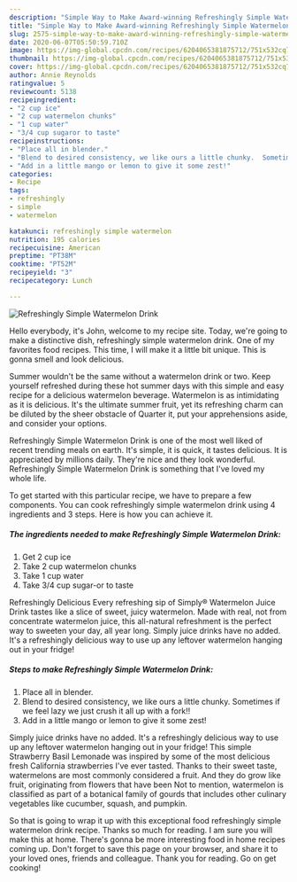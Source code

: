 ```yaml
---
description: "Simple Way to Make Award-winning Refreshingly Simple Watermelon Drink"
title: "Simple Way to Make Award-winning Refreshingly Simple Watermelon Drink"
slug: 2575-simple-way-to-make-award-winning-refreshingly-simple-watermelon-drink
date: 2020-06-07T05:50:59.710Z
image: https://img-global.cpcdn.com/recipes/6204065381875712/751x532cq70/refreshingly-simple-watermelon-drink-recipe-main-photo.jpg
thumbnail: https://img-global.cpcdn.com/recipes/6204065381875712/751x532cq70/refreshingly-simple-watermelon-drink-recipe-main-photo.jpg
cover: https://img-global.cpcdn.com/recipes/6204065381875712/751x532cq70/refreshingly-simple-watermelon-drink-recipe-main-photo.jpg
author: Annie Reynolds
ratingvalue: 5
reviewcount: 5138
recipeingredient:
- "2 cup ice"
- "2 cup watermelon chunks"
- "1 cup water"
- "3/4 cup sugaror to taste"
recipeinstructions:
- "Place all in blender."
- "Blend to desired consistency, we like ours a little chunky.  Sometimes if we feel lazy we just crush it all up with a fork!!"
- "Add in a little mango or lemon to give it some zest!"
categories:
- Recipe
tags:
- refreshingly
- simple
- watermelon

katakunci: refreshingly simple watermelon 
nutrition: 195 calories
recipecuisine: American
preptime: "PT38M"
cooktime: "PT52M"
recipeyield: "3"
recipecategory: Lunch

---
```



![Refreshingly Simple Watermelon Drink](https://img-global.cpcdn.com/recipes/6204065381875712/751x532cq70/refreshingly-simple-watermelon-drink-recipe-main-photo.jpg)

Hello everybody, it's John, welcome to my recipe site. Today, we're going to make a distinctive dish, refreshingly simple watermelon drink. One of my favorites food recipes. This time, I will make it a little bit unique. This is gonna smell and look delicious.

Summer wouldn&#39;t be the same without a watermelon drink or two. Keep yourself refreshed during these hot summer days with this simple and easy recipe for a delicious watermelon beverage. Watermelon is as intimidating as it is delicious. It&#39;s the ultimate summer fruit, yet its refreshing charm can be diluted by the sheer obstacle of Quarter it, put your apprehensions aside, and consider your options.

Refreshingly Simple Watermelon Drink is one of the most well liked of recent trending meals on earth. It's simple, it is quick, it tastes delicious. It is appreciated by millions daily. They're nice and they look wonderful. Refreshingly Simple Watermelon Drink is something that I've loved my whole life.


To get started with this particular recipe, we have to prepare a few components. You can cook refreshingly simple watermelon drink using 4 ingredients and 3 steps. Here is how you can achieve it.

<!--inarticleads1-->

##### The ingredients needed to make Refreshingly Simple Watermelon Drink:

1. Get 2 cup ice
1. Take 2 cup watermelon chunks
1. Take 1 cup water
1. Take 3/4 cup sugar-or to taste


Refreshingly Delicious Every refreshing sip of Simply® Watermelon Juice Drink tastes like a slice of sweet, juicy watermelon. Made with real, not from concentrate watermelon juice, this all-natural refreshment is the perfect way to sweeten your day, all year long. Simply juice drinks have no added. It&#39;s a refreshingly delicious way to use up any leftover watermelon hanging out in your fridge! 

<!--inarticleads2-->

##### Steps to make Refreshingly Simple Watermelon Drink:

1. Place all in blender.
1. Blend to desired consistency, we like ours a little chunky.  Sometimes if we feel lazy we just crush it all up with a fork!!
1. Add in a little mango or lemon to give it some zest!


Simply juice drinks have no added. It&#39;s a refreshingly delicious way to use up any leftover watermelon hanging out in your fridge! This simple Strawberry Basil Lemonade was inspired by some of the most delicious fresh California strawberries I&#39;ve ever tasted. Thanks to their sweet taste, watermelons are most commonly considered a fruit. And they do grow like fruit, originating from flowers that have been Not to mention, watermelon is classified as part of a botanical family of gourds that includes other culinary vegetables like cucumber, squash, and pumpkin. 

So that is going to wrap it up with this exceptional food refreshingly simple watermelon drink recipe. Thanks so much for reading. I am sure you will make this at home. There's gonna be more interesting food in home recipes coming up. Don't forget to save this page on your browser, and share it to your loved ones, friends and colleague. Thank you for reading. Go on get cooking!
